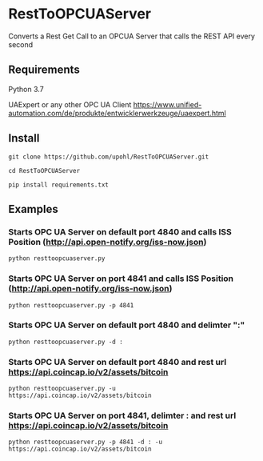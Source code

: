 # RestToOPCUAServer
Converts a Rest Get Call to an OPCUA Server that calls the REST API every second

## Requirements 

Python 3.7

UAExpert or any other OPC UA Client
https://www.unified-automation.com/de/produkte/entwicklerwerkzeuge/uaexpert.html

## Install 
`git clone https://github.com/upohl/RestToOPCUAServer.git`

`cd RestToOPCUAServer`

`pip install requirements.txt`

## Examples 
### Starts OPC UA Server on default port 4840 and calls ISS Position (http://api.open-notify.org/iss-now.json)
`python resttoopcuaserver.py`

### Starts OPC UA Server on port 4841 and calls ISS Position (http://api.open-notify.org/iss-now.json)
`python resttoopcuaserver.py -p 4841`

### Starts OPC UA Server on default port 4840 and delimter ":"
`python resttoopcuaserver.py -d :`

### Starts OPC UA Server on default port 4840 and rest url https://api.coincap.io/v2/assets/bitcoin
`python resttoopcuaserver.py -u https://api.coincap.io/v2/assets/bitcoin`

### Starts OPC UA Server on port 4841, delimter : and rest url https://api.coincap.io/v2/assets/bitcoin
`python resttoopcuaserver.py -p 4841 -d : -u https://api.coincap.io/v2/assets/bitcoin`
